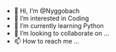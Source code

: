 - 👋 Hi, I’m @Nyggobach
- 👀 I’m interested in Coding
- 🌱 I’m currently learning Python
- 💞️ I’m looking to collaborate on ...
- 📫 How to reach me ...

<!---
Nyggobach/Nyggobach is a ✨ special ✨ repository because its `README.md` (this file) appears on your GitHub profile.
You can click the Preview link to take a look at your changes.
--->
